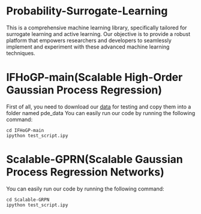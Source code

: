 # Probability-Surrogate-Learning
This is a comprehensive machine learning library, specifically tailored for surrogate learning and active learning. Our objective is to provide a robust platform that empowers researchers and developers to seamlessly implement and experiment with these advanced machine learning techniques.

# IFHoGP-main(Scalable High-Order Gaussian Process Regression)
First of all, you need to download our [data](https://drive.google.com/file/d/1ekh_rITLrXvPyThm7DSid8fl8YuyYQVK/view?usp=sharing) for testing and copy them into a folder named pde_data
You can easily run our code by running the following command:
```commandline
cd IFHoGP-main
ipython test_script.ipy
```

# Scalable-GPRN(Scalable Gaussian Process Regression Networks)

You can easily run our code by running the following command:
```commandline
cd Scalable-GRPN
ipython test_script.ipy
```